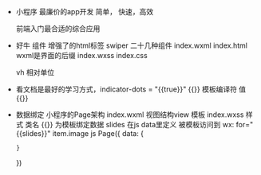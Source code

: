 - 小程序
  最廉价的app开发 简单， 快速，高效

  前端入门最合适的综合应用

- 好牛
  组件 增强了的html标签
  swiper 二十几种组件
  index.wxml index.html wxml是界面的后缀
  index.wxss index.css

  vh  相对单位

- 看文档是最好的学习方式，indicator-dots = "{{true}}"
  {{}} 模板编译符 值 {{}}
- 数据绑定
  小程序的Page架构
  index.wxml  视图结构view  模板
  index.wxss  样式  类名 
  {{}}  为模板绑定数据 slides 在js data里定义
  被模板访问到  wx: for="{{slides}}"  item.image
  js Page({
      data: {
          
      }
  })
